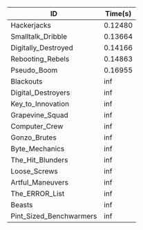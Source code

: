 |ID|Time(s)|
|-|-|
|Hackerjacks|0.12480|
|Smalltalk_Dribble|0.13664|
|Digitally_Destroyed|0.14166|
|Rebooting_Rebels|0.14863|
|Pseudo_Boom|0.16955|
|Blackouts|inf|
|Digital_Destroyers|inf|
|Key_to_Innovation|inf|
|Grapevine_Squad|inf|
|Computer_Crew|inf|
|Gonzo_Brutes|inf|
|Byte_Mechanics|inf|
|The_Hit_Blunders|inf|
|Loose_Screws|inf|
|Artful_Maneuvers|inf|
|The_ERROR_List|inf|
|Beasts|inf|
|Pint_Sized_Benchwarmers|inf|
